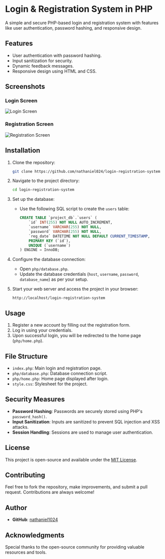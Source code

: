 # Login & Registration System in PHP

A simple and secure PHP-based login and registration system with features like user authentication, password hashing, and responsive design.

## Features

- User authentication with password hashing.
- Input sanitization for security.
- Dynamic feedback messages.
- Responsive design using HTML and CSS.

## Screenshots

### Login Screen
![Login Screen](https://github.com/user-attachments/assets/3b8a6225-aa35-488c-a438-36791f8acaef)

### Registration Screen
![Registration Screen](https://github.com/user-attachments/assets/b61572b4-f198-4124-a77a-8366d8084c01)

## Installation

1. Clone the repository:

   ```bash
   git clone https://github.com/nathaniel024/login-registration-system.git
   ```

2. Navigate to the project directory:

   ```bash
   cd login-registration-system
   ```

3. Set up the database:

   - Use the following SQL script to create the `users` table:

     ```sql
     CREATE TABLE `project_db`.`users` (
         `id` INT(255) NOT NULL AUTO_INCREMENT,
         `username` VARCHAR(255) NOT NULL,
         `password` VARCHAR(255) NOT NULL,
         `reg_date` DATETIME NOT NULL DEFAULT CURRENT_TIMESTAMP,
         PRIMARY KEY (`id`),
         UNIQUE (`username`)
     ) ENGINE = InnoDB;
     ```

4. Configure the database connection:

   - Open `php/database.php`.
   - Update the database credentials (`host`, `username`, `password`, `database_name`) as per your setup.

5. Start your web server and access the project in your browser:

   ```
   http://localhost/login-registration-system
   ```

## Usage

1. Register a new account by filling out the registration form.
2. Log in using your credentials.
3. Upon successful login, you will be redirected to the home page (`php/home.php`).

## File Structure

- `index.php`: Main login and registration page.
- `php/database.php`: Database connection script.
- `php/home.php`: Home page displayed after login.
- `style.css`: Stylesheet for the project.

## Security Measures

- **Password Hashing**: Passwords are securely stored using PHP's `password_hash()`.
- **Input Sanitization**: Inputs are sanitized to prevent SQL injection and XSS attacks.
- **Session Handling**: Sessions are used to manage user authentication.

## License

This project is open-source and available under the [MIT License](LICENSE).

## Contributing

Feel free to fork the repository, make improvements, and submit a pull request. Contributions are always welcome!

## Author
- **GitHub**: [nathaniel1024](https://github.com/nathaniel1024)

## Acknowledgments

Special thanks to the open-source community for providing valuable resources and tools.
